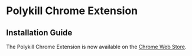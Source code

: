 # Polykill Chrome Extension

## Installation Guide

The Polykill Chrome Extension is now available on the [Chrome Web Store](https://chromewebstore.google.com/detail/polykill-chrome-extension/bfbooabbaeembofmjhchhlhmmcilccgk).
